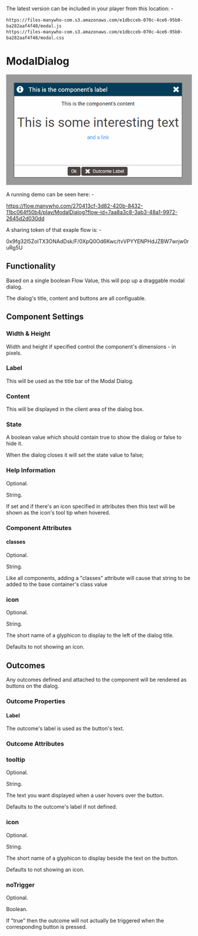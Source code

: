 
The latest version can be included in your player from this location: -

```
https://files-manywho-com.s3.amazonaws.com/e1dbcceb-070c-4ce6-95b0-ba282aaf4f48/modal.js
https://files-manywho-com.s3.amazonaws.com/e1dbcceb-070c-4ce6-95b0-ba282aaf4f48/modal.css
```


# ModalDialog

![alt text](https://github.com/MarkWattsBoomi/ModalDialog/blob/main/ModalDialog.png)

A running demo can be seen here: -

https://flow.manywho.com/270413cf-3d82-420b-8432-11bc064f50b4/play/ModalDialog?flow-id=7aa8a3c8-3ab3-48a1-9972-2645d2d030dd

A sharing token of that exaple flow is: -

0x9fg32l5ZoITX3ONAdDsk/F/0XpQ0Od6Kwc/tvVPYYENPHdJZBW7wrjw0ruRg5U


## Functionality

Based on a single boolean Flow Value, this will pop up a draggable modal dialog.

The dialog's title, content and buttons are all configuable.


## Component Settings

### Width & Height

Width and height if specified control the component's dimensions - in pixels.


### Label

This will be used as the title bar of the Modal Dialog.


### Content

This will be displayed in the client area of the dialog box.


### State

A boolean value which should contain true to show the dialog or false to hide it.

When the dialog closes it will set the state value to false;


### Help Information

Optional.

String.

If set and if there's an icon specified in attributes then this text will be shown as the icon's tool tip when hovered.


### Component Attributes

#### classes
Optional.

String.

Like all components, adding a "classes" attribute will cause that string to be added to the base container's class value


### icon

Optional.

String.

The short name of a glyphicon to display to the left of the dialog title.

Defaults to not showing an icon.



## Outcomes

Any outcomes defined and attached to the component will be rendered as buttons on the dialog.

### Outcome Properties

#### Label
The outcome's label is used as the button's text.

### Outcome Attributes

### tooltip

Optional.

String.

The text you want displayed when a user hovers over the button.

Defaults to the outcome's label if not defined.

### icon

Optional.

String.

The short name of a glyphicon to display beside the text on the button.

Defaults to not showing an icon.

### noTrigger

Optional.

Boolean.

If "true" then the outcome will not actually be triggered when the corresponding button is pressed.
